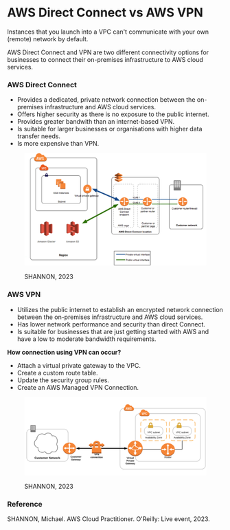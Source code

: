 # AWS Direct Connect vs AWS VPN

Instances that you launch into a VPC can't communicate with your own (remote) network by default.

AWS Direct Connect and VPN are two different connectivity options for businesses to connect their on-premises infrastructure to AWS cloud services.&#x20;



### AWS Direct Connect

* Provides a dedicated, private network connection between the on-premises infrastructure and AWS cloud services.
* Offers higher security as there is no exposure to the public internet.
* Provides greater bandwith than an internet-based VPN.
* Is suitable for larger businesses or organisations with higher data transfer needs.
* Is more expensive than VPN.

<figure><img src=".gitbook/assets/image (1) (1) (1) (1) (1) (1) (1) (1) (1).png" alt=""><figcaption><p>SHANNON, 2023</p></figcaption></figure>

### AWS VPN

* Utilizes the public internet to establish an encrypted network connection between the on-premises infrastructure and AWS cloud services.
* Has lower network performance and security than direct Connect.
* Is suitable for businesses that are just getting started with AWS and have a low to moderate bandwidth requirements.



**How connection using VPN can occur?**&#x20;

* Attach a virtual private gateway to the VPC.
* Create a custom route table.
* Update the security group rules.
* Create an AWS Managed VPN Connection.

<figure><img src=".gitbook/assets/image (11) (1) (1) (1).png" alt=""><figcaption><p>SHANNON, 2023</p></figcaption></figure>





### Reference

SHANNON, Michael. AWS Cloud Practitioner. O'Reilly: Live event, 2023.
